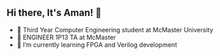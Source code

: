 ## Hi there, It's Aman! 👋

- 💾 Third Year Computer Engineering student at McMaster University
- 🍎 ENGINEER 1P13 TA at McMaster 
- 🌱 I’m currently learning FPGA and Verilog development
